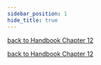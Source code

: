 ```yaml
---
sidebar_position: 1
hide_title: true
---
```


[back to Handbook Chapter 12](/docs/experiences-lessons-2020/Chapter-12/Introduction)


[back to Handbook Chapter 12](/docs/experiences-lessons-2020/Chapter-12/Introduction)

